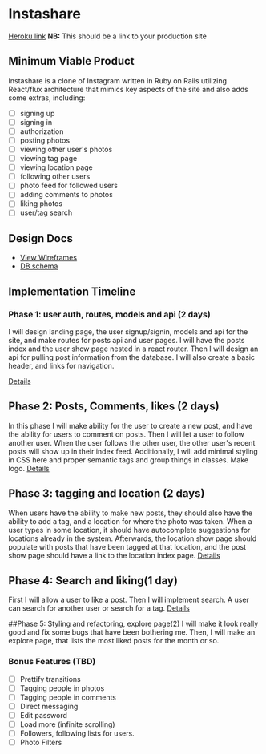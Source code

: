# Instashare

[Heroku link][heroku] **NB:** This should be a link to your production site

[heroku]: http://instashareapp.herokuapp.com/

## Minimum Viable Product

Instashare is a clone of Instagram written in Ruby on Rails
utilizing React/flux architecture that mimics key aspects of the site and
also adds some extras, including:

- [ ] signing up
- [ ] signing in
- [ ] authorization
- [ ] posting photos
- [ ] viewing other user's photos
- [ ] viewing tag page
- [ ] viewing location page
- [ ] following other users
- [ ] photo feed for followed users
- [ ] adding comments to photos
- [ ] liking photos
- [ ] user/tag search

## Design Docs
* [View Wireframes][view]
* [DB schema][schema]

[view]: ./docs/views.md
[schema]: ./docs/schema.md

## Implementation Timeline

### Phase 1: user auth, routes, models and api (2 days)
 I will design landing page, the user signup/signin, models and api for the site,
 and make routes for posts api and user pages. I will have the posts index and
 the user show page nested in a react router. Then I will design an api for
 pulling post information from the database. I will also create a basic header,
 and links for navigation.

[Details][phase-one]

## Phase 2: Posts, Comments, likes (2 days)
In this phase I will make ability for the user to create a new post, and have
the ability for users to comment on posts. Then I will let a user to follow
another user. When the user follows the other user, the other user's
recent posts will show up in their index feed. Additionally, I will add
minimal styling in CSS here and proper semantic tags and group things in classes.
Make logo.
[Details][phase-two]

## Phase 3: tagging and location (2 days)
When users have the ability to make new posts, they should also have the ability
to add a tag, and a location for where the photo was taken. When a user types in some
location, it should have autocomplete suggestions for locations already
in the system. Afterwards, the location show page should populate with posts
that have been tagged at that location, and the post show page should have a
link to the location index page.
[Details][phase-three]

## Phase 4: Search and liking(1 day)
First I will allow a user to like a post. Then I will implement search. A user
can search for another user or search for a tag.
[Details][phase-four]

##Phase 5: Styling and refactoring, explore page(2)
I will make it look really good and fix some bugs that have been
bothering me. Then, I will make an explore page, that lists the most liked
posts for the month or so.



### Bonus Features (TBD)
- [ ] Prettify transitions
- [ ] Tagging people in photos
- [ ] Tagging people in comments
- [ ] Direct messaging
- [ ] Edit password
- [ ] Load more (infinite scrolling)
- [ ] Followers, following lists for users.
- [ ] Photo Filters

[phase-one]: ./docs/phases/phase1.md
[phase-two]: ./docs/phases/phase2.md
[phase-three]: ./docs/phases/phase3.md
[phase-four]: ./docs/phases/phase4.md
